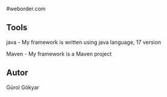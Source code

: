 #weborder.com

Tools
--------------------

java - My framework is written using java language, 17 version

Maven - My framework is a Maven project

Autor
------------------

Gürol Gökyar

